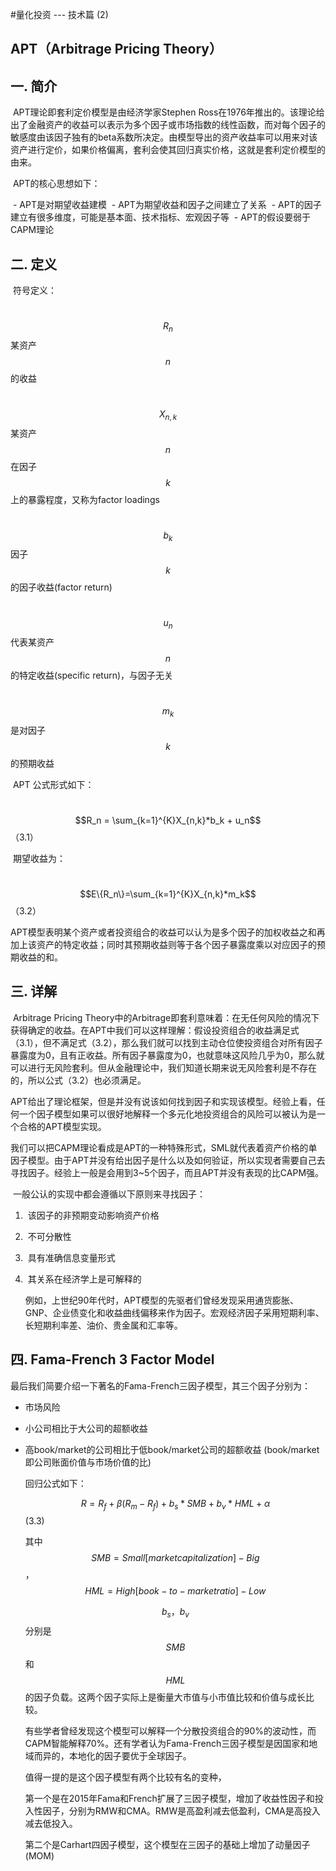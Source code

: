 #量化投资 --- 技术篇 (2) 
## APT（Arbitrage Pricing Theory）

## 一. 简介

​	APT理论即套利定价模型是由经济学家Stephen Ross在1976年推出的。该理论给出了金融资产的收益可以表示为多个因子或市场指数的线性函数，而对每个因子的敏感度由该因子独有的beta系数所决定。由模型导出的资产收益率可以用来对该资产进行定价，如果价格偏离，套利会使其回归真实价格，这就是套利定价模型的由来。

​	APT的核心思想如下：

​	-  APT是对期望收益建模
​	-  APT为期望收益和因子之间建立了关系
​	-  APT的因子建立有很多维度，可能是基本面、技术指标、宏观因子等
​	-  APT的假设要弱于CAPM理论

## 二. 定义

​	符号定义：

​		$$R_n$$ 	 某资产$$n$$的收益

​		$$X_{n,k}$$ 某资产$$n$$在因子$$k$$上的暴露程度，又称为factor loadings

​		$$b_k$$	  因子$$k$$的因子收益(factor return)

​		$$u_n$$     代表某资产$$n$$的特定收益(specific return)，与因子无关

​		$$m_k$$    是对因子$$k$$的预期收益

​		APT 公式形式如下：

​			$$R_n = \sum_{k=1}^{K}X_{n,k}*b_k + u_n$$ 			（3.1）

​		期望收益为：

​			$$E\{R_n\}=\sum_{k=1}^{K}X_{n,k}*m_k$$			 （3.2）

​	APT模型表明某个资产或者投资组合的收益可以认为是多个因子的加权收益之和再加上该资产的特定收益；同时其预期收益则等于各个因子暴露度乘以对应因子的预期收益的和。



## 三. 详解

​	Arbitrage Pricing Theory中的Arbitrage即套利意味着：在无任何风险的情况下获得确定的收益。在APT中我们可以这样理解：假设投资组合的收益满足式（3.1），但不满足式（3.2），那么我们就可以找到主动仓位使投资组合对所有因子暴露度为0，且有正收益。所有因子暴露度为0，也就意味这风险几乎为0，那么就可以进行无风险套利。但从金融理论中，我们知道长期来说无风险套利是不存在的，所以公式（3.2）也必须满足。

​	APT给出了理论框架，但是并没有说该如何找到因子和实现该模型。经验上看，任何一个因子模型如果可以很好地解释一个多元化地投资组合的风险可以被认为是一个合格的APT模型实现。

​	我们可以把CAPM理论看成是APT的一种特殊形式，SML就代表着资产价格的单因子模型。由于APT并没有给出因子是什么以及如何验证，所以实现者需要自己去寻找因子。经验上一般是会用到3~5个因子，而且APT并没有表现的比CAPM强。

​	一般公认的实现中都会遵循以下原则来寻找因子：

1. ​	该因子的非预期变动影响资产价格

2. ​        不可分散性

3. ​        具有准确信息变量形式

4. ​        其关系在经济学上是可解释的      

   例如，上世纪90年代时，APT模型的先驱者们曾经发现采用通货膨胀、GNP、企业债变化和收益曲线偏移来作为因子。宏观经济因子采用短期利率、长短期利率差、油价、贵金属和汇率等。  

## 四. Fama-French 3 Factor Model

​	最后我们简要介绍一下著名的Fama-French三因子模型，其三个因子分别为：

- 市场风险

- 小公司相比于大公司的超额收益

- 高book/market的公司相比于低book/market公司的超额收益 (book/market即公司账面价值与市场价值的比)

  回归公式如下：

  $$R=R_f+\beta(R_m-R_f)+b_s*SMB+b_v*HML+\alpha$$				(3.3)

  其中$$SMB=Small [market capitalization] - Big$$，$$HML=High [book-to-market ratio] - Low$$ 

  $$b_s，b_v$$分别是$$SMB$$和$$HML$$的因子负载。这两个因子实际上是衡量大市值与小市值比较和价值与成长比较。

  有些学者曾经发现这个模型可以解释一个分散投资组合的90%的波动性，而CAPM智能解释70%。还有学者认为Fama-French三因子模型是因国家和地域而异的，本地化的因子要优于全球因子。

  值得一提的是这个因子模型有两个比较有名的变种，

  第一个是在2015年Fama和French扩展了三因子模型，增加了收益性因子和投入性因子，分别为RMW和CMA。RMW是高盈利减去低盈利，CMA是高投入减去低投入。

  第二个是Carhart四因子模型，这个模型在三因子的基础上增加了动量因子(MOM)